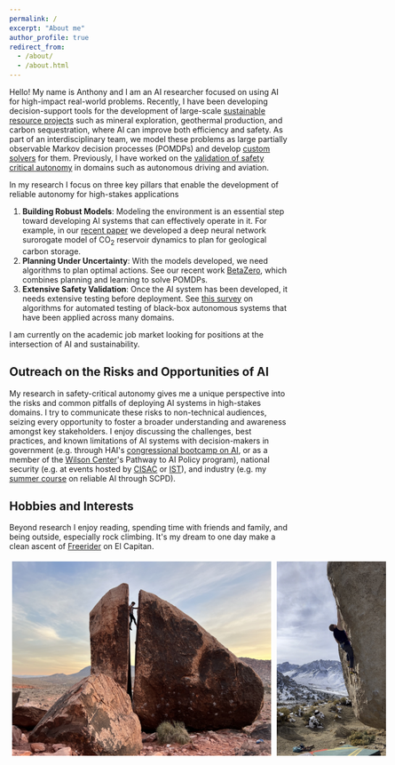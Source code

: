 ```yaml
---
permalink: /
excerpt: "About me"
author_profile: true
redirect_from: 
  - /about/
  - /about.html
---
```


Hello! My name is Anthony and I am an AI researcher focused on using AI for high-impact real-world problems. Recently, I have been developing decision-support tools for the development of large-scale [sustainable resource projects](/portfolio/1_sustainability/) such as mineral exploration, geothermal production, and carbon sequestration, where AI can improve both efficiency and safety. As part of an interdisciplinary team, we model these problems as large partially observable Markov decision processes (POMDPs) and develop [custom solvers](/portfolio/2_pomdp_planning) for them. Previously, I have worked on the [validation of safety critical autonomy](/portfolio/3_safety/) in domains such as autonomous driving and aviation. 

In my research I focus on three key pillars that enable the development of reliable autonomy for high-stakes applications
1. **Building Robust Models**: Modeling the environment is an essential step toward developing AI systems that can effectively operate in it. For example, in our [recent paper](https://arxiv.org/abs/2304.09352) we developed a deep neural network surorogate model of CO<sub>2</sub> reservoir dynamics to plan for geological carbon storage.
2. **Planning Under Uncertainty**: With the models developed, we need algorithms to plan optimal actions. See our recent work [BetaZero](https://arxiv.org/abs/2306.00249), which combines planning and learning to solve POMDPs. 
3. **Extensive Safety Validation**: Once the AI system has been developed, it needs extensive testing before deployment. See [this survey](https://arxiv.org/abs/2005.02979) on algorithms for automated testing of black-box autonomous systems that have been applied across many domains.


I am currently on the academic job market looking for positions at the intersection of AI and sustainability.

## Outreach on the Risks and Opportunities of AI

My research in safety-critical autonomy gives me a unique perspective into the risks and common pitfalls of deploying AI systems in high-stakes domains. I try to communicate these risks to non-technical audiences, seizing every opportunity to foster a broader understanding and awareness amongst key stakeholders. I enjoy discussing the challenges, best practices, and known limitations of AI systems with decision-makers in government (e.g. through HAI's [congressional bootcamp on AI](https://hai.stanford.edu/congressional-boot-camp-ai), or as a member of the [Wilson Center](https://www.wilsoncenter.org/)'s Pathway to AI Policy program), national security (e.g. at events hosted by [CISAC](https://cisac.fsi.stanford.edu/) or [IST](https://securityandtechnology.org/)), and industry (e.g. my [summer course](http://ancorso.github.io/teaching/2023-summer-AISafety) on reliable AI through SCPD).

## Hobbies and Interests

Beyond research I enjoy reading, spending time with friends and family, and being outside, especially rock climbing. It's my dream to one day make a clean ascent of [Freerider](https://www.mountainproject.com/route/106261545/freerider) on El Capitan. 


<div class="image-container">
    <img src="images/img1.jpg">
    <img src="images/img2.jpg">
</div>

<style>
    .image-container {
        display: flex;
        align-items: flex-start; /* Align images to the top of the container */
    }

    .image-container img {
        max-height: 350px; /* Set the maximum height for all images */
        margin: 5px; /* Add some margin between images */
        object-fit: cover; /* Preserve aspect ratio and cover the container */
    }
</style>